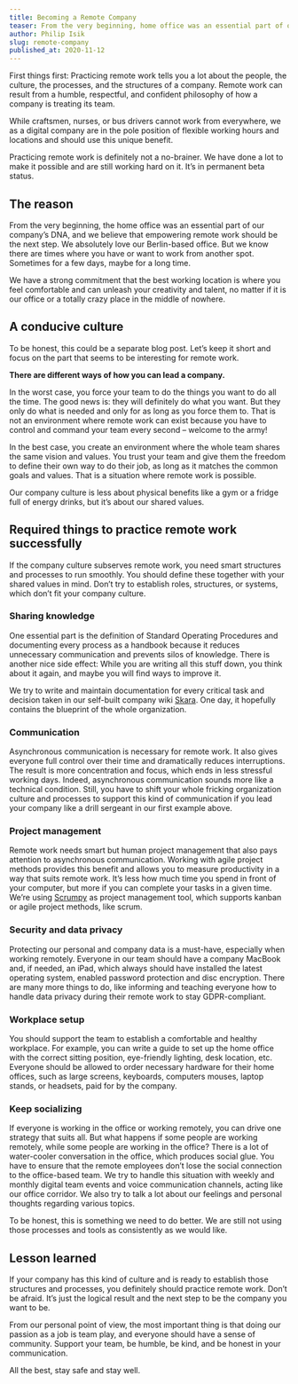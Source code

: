 ```yaml
---
title: Becoming a Remote Company
teaser: From the very beginning, home office was an essential part of our company’s DNA. Empowering remote work should be the next step.
author: Philip Isik
slug: remote-company
published_at: 2020-11-12
---
```


First things first: Practicing remote work tells you a lot about the people, the culture, the processes, and the structures of a company. Remote work can result from a humble, respectful, and confident philosophy of how a company is treating its team.

While craftsmen, nurses, or bus drivers cannot work from everywhere, we as a digital company are in the pole position of flexible working hours and locations and should use this unique benefit.

Practicing remote work is definitely not a no-brainer. We have done a lot to make it possible and are still working hard on it. It’s in permanent beta status.

## The reason
From the very beginning, the home office was an essential part of our company’s DNA, and we believe that empowering remote work should be the next step. We absolutely love our Berlin-based office. But we know there are times where you have or want to work from another spot. Sometimes for a few days, maybe for a long time.

We have a strong commitment that the best working location is where you feel comfortable and can unleash your creativity and talent, no matter if it is our office or a totally crazy place in the middle of nowhere.

## A conducive culture
To be honest, this could be a separate blog post. Let’s keep it short and focus on the part that seems to be interesting for remote work.

**There are different ways of how you can lead a company.**

In the worst case, you force your team to do the things you want to do all the time. The good news is: they will definitely do what you want. But they only do what is needed and only for as long as you force them to. That is not an environment where remote work can exist because you have to control and command your team every second – welcome to the army!

In the best case, you create an environment where the whole team shares the same vision and values. You trust your team and give them the freedom to define their own way to do their job, as long as it matches the common goals and values. That is a situation where remote work is possible.

Our company culture is less about physical benefits like a gym or a fridge full of energy drinks, but it’s about our shared values.

## Required things to practice remote work successfully
If the company culture subserves remote work, you need smart structures and processes to run smoothly. You should define these together with your shared values in mind. Don’t try to establish roles, structures, or systems, which don’t fit your company culture.

### Sharing knowledge
One essential part is the definition of Standard Operating Procedures and documenting every process as a handbook because it reduces unnecessary communication and prevents silos of knowledge. There is another nice side effect: While you are writing all this stuff down, you think about it again, and maybe you will find ways to improve it.

We try to write and maintain documentation for every critical task and decision taken in our self-built company wiki [Skara](https://skara.io). One day, it hopefully contains the blueprint of the whole organization.

### Communication
Asynchronous communication is necessary for remote work. It also gives everyone full control over their time and dramatically reduces interruptions. The result is more concentration and focus, which ends in less stressful working days. Indeed, asynchronous communication sounds more like a technical condition. Still, you have to shift your whole fricking organization culture and processes to support this kind of communication if you lead your company like a drill sergeant in our first example above.

### Project management
Remote work needs smart but human project management that also pays attention to asynchronous communication. Working with agile project methods provides this benefit and allows you to measure productivity in a way that suits remote work. It’s less how much time you spend in front of your computer, but more if you can complete your tasks in a given time. We’re using [Scrumpy](https://scrumpy.io) as project management tool, which supports kanban or agile project methods, like scrum.

### Security and data privacy
Protecting our personal and company data is a must-have, especially when working remotely. Everyone in our team should have a company MacBook and, if needed, an iPad, which always should have installed the latest operating system, enabled password protection and disc encryption. There are many more things to do, like informing and teaching everyone how to handle data privacy during their remote work to stay GDPR-compliant.

### Workplace setup
You should support the team to establish a comfortable and healthy workplace. For example, you can write a guide to set up the home office with the correct sitting position, eye-friendly lighting, desk location, etc. Everyone should be allowed to order necessary hardware for their home offices, such as large screens, keyboards, computers mouses, laptop stands, or headsets, paid for by the company.

### Keep socializing
If everyone is working in the office or working remotely, you can drive one strategy that suits all. But what happens if some people are working remotely, while some people are working in the office? There is a lot of water-cooler conversation in the office, which produces social glue. You have to ensure that the remote employees don’t lose the social connection to the office-based team. We try to handle this situation with weekly and monthly digital team events and voice communication channels, acting like our office corridor. We also try to talk a lot about our feelings and personal thoughts regarding various topics.

To be honest, this is something we need to do better. We are still not using those processes and tools as consistently as we would like.

## Lesson learned
If your company has this kind of culture and is ready to establish those structures and processes, you definitely should practice remote work. Don’t be afraid. It’s just the logical result and the next step to be the company you want to be.

From our personal point of view, the most important thing is that doing our passion as a job is team play, and everyone should have a sense of community. Support your team, be humble, be kind, and be honest in your communication.

All the best, stay safe and stay well.